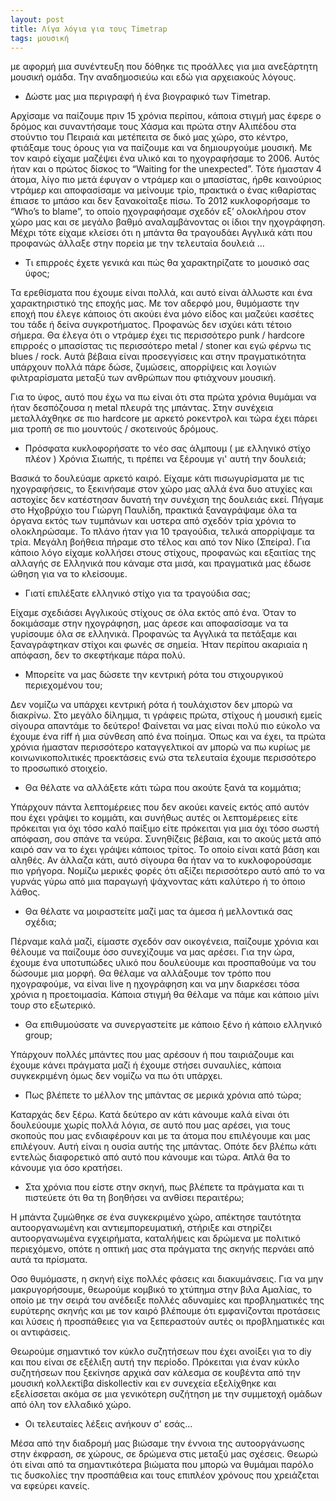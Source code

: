 ```yaml
---
layout: post
title: Λίγα λόγια για τους Timetrap
tags: μουσική
---
```


με αφορμή μια συνέντευξη που δόθηκε τις προάλλες για μια ανεξάρτητη μουσική ομάδα.
Την αναδημοσιεύω και εδώ για αρχειακούς λόγους.

* Δώστε μας μια περιγραφή ή ένα βιογραφικό των Timetrap.

Αρχίσαμε να παίζουμε πριν 15 χρόνια περίπου, κάποια στιγμή μας έφερε ο δρόμος και
συναντήσαμε τους Χάσμα και πρώτα στην Αλιπέδου στα στούντιο του Πειραιά και
μετέπειτα σε δικό μας χώρο, στο κέντρο, φτιάξαμε τους όρους για να παίζουμε και
να δημιουργούμε μουσική. Με τον καιρό είχαμε μαζέψει ένα υλικό και το ηχογραφήσαμε
το 2006. Αυτός ήταν και ο πρώτος δίσκος το “Waiting for the unexpected”. Τότε
ήμασταν 4 άτομα, λίγο πιο μετά έφυγαν ο ντράμερ και ο μπασίστας, ήρθε καινούριος
ντράμερ και αποφασίσαμε να μείνουμε τρίο, πρακτικά ο ένας κιθαρίστας έπιασε το
μπάσο και δεν ξανακοίταξε πίσω.  Το 2012 κυκλοφορήσαμε το “Who’s to blame”, το
οποίο ηχογραφήσαμε σχεδόν εξ’ ολοκλήρου στον χώρο μας και σε μεγάλο βαθμό
αναλαμβάνοντας οι ίδιοι την ηχογράφηση. Μέχρι τότε είχαμε κλείσει ότι η μπάντα
θα τραγουδάει Αγγλικά κάτι που προφανώς άλλαξε στην πορεία με την τελευταία δουλειά ...

<!--more-->

* Τι επιρροές έχετε γενικά και πώς θα χαρακτηρίζατε το μουσικό σας ύφος;

Τα ερεθίσματα που έχουμε είναι πολλά, και αυτό είναι άλλωστε και ένα χαρακτηριστικό
της εποχής μας. Με τον αδερφό μου, θυμόμαστε την εποχή που έλεγε κάποιος ότι ακούει
ένα μόνο είδος και μαζεύει κασέτες του τάδε ή δείνα συγκροτήματος. Προφανώς δεν
ισχύει κάτι τέτοιο σήμερα. Θα έλεγα ότι ο ντράμερ έχει τις περισσότερο punk /
hardcore επιρροές ο μπασίστας τις περισσότερο metal / stoner και εγώ φέρνω τις
blues / rock. Αυτά βέβαια είναι προσεγγίσεις και στην πραγματικότητα υπάρχουν
πολλά πάρε δώσε, ζυμώσεις, απορρίψεις και λογιών φιλτραρίσματα μεταξύ των
ανθρώπων που φτιάχνουν μουσική.

Για το ύφος, αυτό που έχω να πω είναι ότι στα πρώτα χρόνια θυμάμαι να ήταν
δεσπόζουσα η metal πλευρά της μπάντας. Στην συνέχεια μεταλλάχθηκε σε πιο hardcore
με αρκετό ροκεντρολ και τώρα έχει πάρει μια τροπή σε πιο μουντούς / σκοτεινούς δρόμους.

* Πρόσφατα κυκλοφορήσατε το νέο σας άλμπουμ ( με ελληνικό στίχο πλέον ) Χρόνια Σιωπής,
τι πρέπει να ξέρουμε γι' αυτή την δουλειά;

Βασικά το δουλεύαμε αρκετό καιρό. Είχαμε κάτι πισωγυρίσματα με τις ηχογραφήσεις,
το ξεκινήσαμε στον χώρο μας αλλά ένα δυο ατυχίες και αστοχίες δεν κατέστησαν
δυνατή την συνέχιση της δουλειάς εκεί. Πήγαμε στο Ηχοβρύχιο του Γιώργη Παυλίδη,
πρακτικά ξαναγράψαμε όλα τα όργανα εκτός των τυμπάνων και υστερα από σχεδόν τρία
χρόνια το ολοκληρώσαμε. Το πλάνο ήταν για 10 τραγούδια, τελικά απορρίψαμε τα τρία.
Μεγάλη βοήθεια πήραμε στο τέλος και από τον Νίκο (Σπείρα). Για κάποιο λόγο είχαμε
κολλήσει στους στίχους, προφανώς και εξαιτίας της αλλαγής σε Ελληνικά που κάναμε
στα μισά, και πραγματικά μας έδωσε ώθηση για να το κλείσουμε.


* Γιατί επιλέξατε ελληνικό στίχο για τα τραγούδια σας;

Είχαμε σχεδιάσει Αγγλικούς στίχους σε όλα εκτός από ένα. Όταν το δοκιμάσαμε στην
ηχογράφηση, μας άρεσε και αποφασίσαμε να τα γυρίσουμε όλα σε ελληνικά. Προφανώς
τα Αγγλικά τα πετάξαμε και ξαναγράφτηκαν στίχοι και φωνές σε σημεία. Ήταν περίπου
ακαριαία η απόφαση, δεν το σκεφτήκαμε πάρα πολύ.

*  Μπορείτε να μας δώσετε την κεντρική ρότα του στιχουργικού περιεχομένου του;

Δεν νομίζω να υπάρχει κεντρική ρότα ή τουλάχιστον δεν μπορώ να διακρίνω. Στο μεγάλο
δίλημμα, τι γράφεις πρώτα, στίχους ή μουσική εμείς σίγουρα απαντάμε το δεύτερο!
Φαίνεται να μας είναι πολύ πιο εύκολο να έχουμε ένα riff ή μια σύνθεση από ένα ποίημα.
Όπως και να έχει, τα πρώτα χρόνια ήμασταν περισσότερο καταγγελτικοί αν μπορώ να πω
κυρίως με κοινωνικοπολιτικές προεκτάσεις ενώ στα τελευταία έχουμε περισσότερο το προσωπικό στοιχείο.

* Θα θέλατε να αλλάξετε κάτι τώρα που ακούτε ξανά τα κομμάτια;

Υπάρχουν πάντα λεπτομέρειες που δεν ακούει κανείς εκτός από αυτόν που έχει γράψει
το κομμάτι, και συνήθως αυτές οι λεπτομέρειες είτε πρόκειται για όχι τόσο καλό
παίξιμο είτε πρόκειται για μια όχι τόσο σωστή απόφαση, σου σπάνε τα νεύρα.
Συνηθίζεις βέβαια, και το ακούς μετά από καιρό σαν να το έχει γράψει κάποιος
τρίτος. Το οποίο είναι κατά βάση και αληθές. Αν άλλαζα κάτι, αυτό σίγουρα θα ήταν
να το κυκλοφορούσαμε πιο γρήγορα. Νομίζω μερικές φορές ότι αξίζει περισσότερο
αυτό από το να γυρνάς γύρω από μια παραγωγή ψάχνοντας κάτι καλύτερο ή το όποιο λάθος.

*  Θα θέλατε να μοιραστείτε μαζί μας τα άμεσα ή μελλοντικά σας σχέδια;

Πέρναμε καλά μαζί, είμαστε σχεδόν σαν οικογένεια, παίζουμε χρόνια και θέλουμε να
παίζουμε όσο συνεχίζουμε να μας αρέσει. Για την ώρα, έχουμε ένα υποτυπώδες υλικό
που δουλεύουμε και προσπαθούμε να του δώσουμε μια μορφή. Θα θέλαμε να αλλάξουμε
τον τρόπο που ηχογραφούμε, να είναι live η ηχογράφηση και να μην διαρκέσει τόσα
χρόνια η προετοιμασία. Κάποια στιγμή θα θέλαμε να πάμε και κάποιο μίνι τουρ στο
εξωτερικό.

* Θα επιθυμούσατε να συνεργαστείτε με κάποιο ξένο ή κάποιο ελληνικό group;

Υπάρχουν πολλές μπάντες που μας αρέσουν ή που ταιριάζουμε και έχουμε κάνει πράγματα
μαζί ή έχουμε στήσει συναυλίες, κάποια συγκεκριμένη όμως δεν νομίζω να πω ότι υπάρχει.

*  Πως βλέπετε το μέλλον της μπάντας σε μερικά χρόνια από τώρα;

Καταρχάς δεν ξέρω. Κατά δεύτερο αν κάτι κάνουμε καλά είναι ότι δουλεύουμε χωρίς
πολλά λόγια, σε αυτό που μας αρέσει, για τους σκοπούς που μας ενδιαφέρουν και με
τα άτομα που επιλέγουμε και μας επιλέγουν. Αυτή είναι η ουσία αυτής της μπάντας.
Οπότε δεν βλέπω κάτι εντελώς διαφορετικό από αυτό που κάνουμε και τώρα.
Απλά θα το κάνουμε για όσο κρατήσει.

* Στα χρόνια που είστε στην σκηνή, πως βλέπετε τα πράγματα και τι πιστεύετε ότι
θα τη βοηθήσει να ανθίσει περαιτέρω;


Η μπάντα ζυμώθηκε σε ένα συγκεκριμένο χώρο, απέκτησε ταυτότητα αυτοοργανωμένη και
αντιεμπορευματική, στήριξε και στηρίζει αυτοοργανωμένα εγχειρήματα, καταλήψεις και
δρώμενα με πολιτικό περιεχόμενο, οπότε η οπτική μας στα πράγματα της σκηνής περνάει
από αυτά τα πρίσματα.

Οσο θυμόμαστε, η σκηνή είχε πολλές φάσεις και διακυμάνσεις. Για να μην μακρυγορήσουμε,
θεωρούμε κομβικό το χτύπημα στην βιλα Αμαλίας, το οποίο με την σειρά του ανέδειξε
πολλές αδυναμίες και προβληματικές της ευρύτερης σκηνής και με τον καιρό βλέπουμε
ότι εμφανίζονται προτάσεις και λύσεις ή προσπάθειες για να ξεπεραστούν αυτές οι
προβληματικές και οι αντιφάσεις.

Θεωρούμε σημαντικό τον κύκλο συζητήσεων που έχει ανοίξει για το diy και που είναι
σε εξέλιξη αυτή την περίοδο. Πρόκειται για έναν κύκλο συζητήσεων που ξεκίνησε αρχικά
σαν κάλεσμα σε κουβέντα από την μουσική κολλεκτίβα diskollectiv και εν συνεχεία
εξελίχθηκε και εξελίσσεται ακόμα σε μια γενικότερη συζήτηση με την συμμετοχή ομάδων
από όλη τον ελλαδικό χώρο.

* Οι τελευταίες λέξεις ανήκουν σ' εσάς...

Μέσα από την διαδρομή μας βιώσαμε την έννοια της αυτοοργάνωσης στην έκφραση, σε
χώρους, σε δρώμενα στις μεταξύ μας σχέσεις. Θεωρώ ότι είναι από τα σημαντικότερα
βιώματα που μπορώ να θυμάμαι παρόλο τις δυσκολίες την προσπάθεια και τους επιπλέον
χρόνους που χρειάζεται να εφεύρει κανείς.
